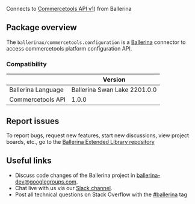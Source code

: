 Connects to [Commercetools API v1](https://docs.commercetools.com/api/)) from Ballerina

## Package overview
The `ballerinax/commercetools.configuration` is a [Ballerina](https://ballerina.io/) connector to access commercetools platform configuration API.

### Compatibility
|                    | Version                     |
|--------------------|-----------------------------|
| Ballerina Language | Ballerina Swan Lake 2201.0.0|
| Commercetools API  | 1.0.0                       |

## Report issues
To report bugs, request new features, start new discussions, view project boards, etc., go to the [Ballerina Extended Library repository](https://github.com/ballerina-platform/ballerina-extended-library)

## Useful links
- Discuss code changes of the Ballerina project in [ballerina-dev@googlegroups.com](mailto:ballerina-dev@googlegroups.com).
- Chat live with us via our [Slack channel](https://ballerina.io/community/slack/).
- Post all technical questions on Stack Overflow with the [#ballerina](https://stackoverflow.com/questions/tagged/ballerina) tag